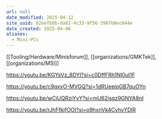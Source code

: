 ```yaml
---
url: null
date_modified: 2025-04-12
site_uuid: 82eefb0b-da81-4c33-9f56-3987b8ec644e
date_created: 2025-04-06
aliases:
  - Mini-PCs
---
```


[[Tooling/Hardware/Minisforum]], [[organizations/GMKTek]], [[organizations/MSI]]

https://youtu.be/KGYsVz_8DYI?si=c0DffFRh1NI0uI1F

https://youtu.be/c9qxvO-MVGQ?si=1dRUeeipGB7quOYn

https://youtu.be/wCiUQRziYvY?si=mU62isqz9GNYA8nI

https://youtu.be/rJhFfkjfOOI?si=o9hxnVk4CvhvYDlR